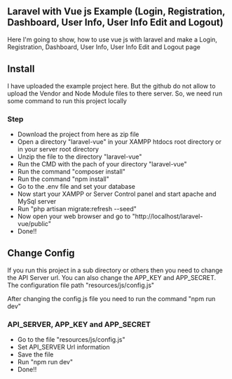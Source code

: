 ## Laravel with Vue js Example (Login, Registration, Dashboard, User Info, User Info Edit and Logout)

Here I'm going to show, how to use vue js with laravel and make a Login, Registration, Dashboard, User Info, User Info Edit and Logout page

## Install

I have uploaded the example project here. But the github do not allow to upload the Vendor and Node Module files to there server. So, we need run some command to run this project locally



### Step

- Download the project from here as zip file
- Open a directory "laravel-vue" in your XAMPP htdocs root directory or in your server root directory
- Unzip the file to the directory "laravel-vue"
- Run the CMD with the pach of your directory "laravel-vue"
- Run the command "composer install"
- Run the command "npm install"
- Go to the .env file and set your database
- Now start your XAMPP or Server Control panel and start apache and MySql server
- Run "php artisan migrate:refresh --seed"
- Now open your web browser and go to "http://localhost/laravel-vue/public"
- Done!!

## Change Config

If you run this project in a sub directory or others then you need to change the
API Server url. You can also change the APP_KEY and APP_SECRET.
The configuration file path "resources/js/config.js" 

After changing the config.js file you need to run the command "npm run dev"

### API_SERVER, APP_KEY and APP_SECRET

- Go to the file "resources/js/config.js"
- Set API_SERVER Url information
- Save the file
- Run "npm run dev"
- Done!!
